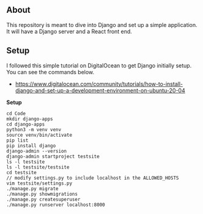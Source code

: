 
## About
This repository is meant to dive into Django and set up a simple application. It will have a Django server and a React front end.

## Setup
I followed this simple tutorial on DigitalOcean to get Django initially setup. You can see the commands below.
- https://www.digitalocean.com/community/tutorials/how-to-install-django-and-set-up-a-development-environment-on-ubuntu-20-04

**Setup**
```
cd Code
mkdir django-apps
cd django-apps
python3 -m venv venv
source venv/bin/activate
pip list
pip install django
django-admin --version
django-admin startproject testsite
ls -l testsite
ls -l testsite/testsite
cd testsite
// modify settings.py to include localhost in the ALLOWED_HOSTS
vim testsite/settings.py
./manage.py migrate
./manage.py showmigrations
./manage.py createsuperuser
./manage.py runserver localhost:8000
```
